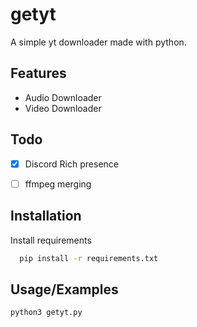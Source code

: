 # getyt

A simple yt downloader made with python.

## Features

- Audio Downloader
- Video Downloader

## Todo

- [x] Discord Rich presence

- [ ] ffmpeg merging

## Installation

Install requirements

```bash
  pip install -r requirements.txt
```

## Usage/Examples

```python
python3 getyt.py
```
